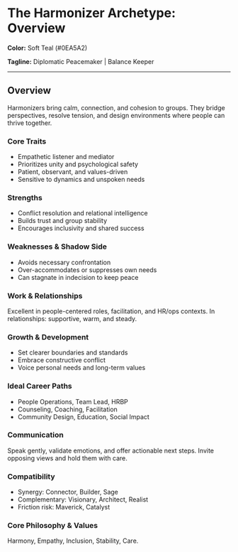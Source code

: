 # The Harmonizer Archetype: Overview

**Color:** Soft Teal (#0EA5A2)

**Tagline:** Diplomatic Peacemaker | Balance Keeper

---

## Overview

Harmonizers bring calm, connection, and cohesion to groups. They bridge perspectives, resolve tension, and design environments where people can thrive together.

### Core Traits

- Empathetic listener and mediator
- Prioritizes unity and psychological safety
- Patient, observant, and values-driven
- Sensitive to dynamics and unspoken needs

### Strengths

- Conflict resolution and relational intelligence
- Builds trust and group stability
- Encourages inclusivity and shared success

### Weaknesses & Shadow Side

- Avoids necessary confrontation
- Over-accommodates or suppresses own needs
- Can stagnate in indecision to keep peace

### Work & Relationships

Excellent in people-centered roles, facilitation, and HR/ops contexts. In relationships: supportive, warm, and steady.

### Growth & Development

- Set clearer boundaries and standards
- Embrace constructive conflict
- Voice personal needs and long-term values

### Ideal Career Paths

- People Operations, Team Lead, HRBP
- Counseling, Coaching, Facilitation
- Community Design, Education, Social Impact

### Communication

Speak gently, validate emotions, and offer actionable next steps. Invite opposing views and hold them with care.

### Compatibility

- Synergy: Connector, Builder, Sage
- Complementary: Visionary, Architect, Realist
- Friction risk: Maverick, Catalyst

### Core Philosophy & Values

Harmony, Empathy, Inclusion, Stability, Care.
